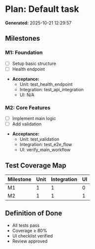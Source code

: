 # Plan: Default task

**Generated:** 2025-10-21 12:29:57

## Milestones

### M1: Foundation
- [ ] Setup basic structure
- [ ] Health endpoint
- **Acceptance:**
  - Unit: test_health_endpoint
  - Integration: test_api_integration
  - UI: N/A

### M2: Core Features
- [ ] Implement main logic
- [ ] Add validation
- **Acceptance:**
  - Unit: test_validation
  - Integration: test_e2e_flow
  - UI: verify_main_workflow

## Test Coverage Map

| Milestone | Unit | Integration | UI |
|-----------|------|-------------|-----|
| M1        | 1    | 1           | 0   |
| M2        | 1    | 1           | 1   |

## Definition of Done
- All tests pass
- Coverage ≥ 80%
- UI checklist verified
- Review approved
